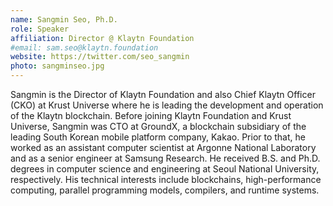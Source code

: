 ```yaml
---
name: Sangmin Seo, Ph.D.
role: Speaker
affiliation: Director @ Klaytn Foundation
#email: sam.seo@klaytn.foundation
website: https://twitter.com/seo_sangmin
photo: sangminseo.jpg
---
```


Sangmin is the Director of Klaytn Foundation and also Chief Klaytn Officer (CKO) at Krust Universe where he is leading the development and operation of the Klaytn blockchain. Before joining Klaytn Foundation and Krust Universe, Sangmin was CTO at GroundX, a blockchain subsidiary of the leading South Korean mobile platform company, Kakao. Prior to that, he worked as an assistant computer scientist at Argonne National Laboratory and as a senior engineer at Samsung Research. He received B.S. and Ph.D. degrees in computer science and engineering at Seoul National University, respectively. His technical interests include blockchains, high-performance computing, parallel programming models, compilers, and runtime systems.
